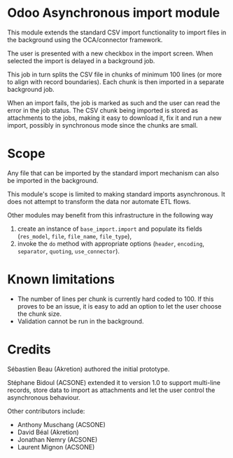 Odoo Asynchronous import module
===============================

This module extends the standard CSV import functionality
to import files in the background using the OCA/connector
framework.

The user is presented with a new checkbox in the import
screen. When selected the import is delayed in a background
job.

This job in turn splits the CSV file in chunks of minimum 
100 lines (or more to align with record boundaries). Each
chunk is then imported in a separate background job.

When an import fails, the job is marked as such and the
user can read the error in the job status. The CSV chunk
being imported is stored as attachments to the jobs, making
it easy to download it, fix it and run a new import, possibly
in synchronous mode since the chunks are small.

Scope
=====

Any file that can be imported by the standard import mechanism
can also be imported in the background.

This module's scope is limited to making standard imports
asynchronous. It does not attempt to transform the data nor
automate ETL flows.

Other modules may benefit from this infrastructure in the following way

1. create an instance of `base_import.import` and populate its fields
   (`res_model`, `file`, `file_name`, `file_type`),
2. invoke the `do` method with appropriate options 
   (`header`, `encoding`, `separator`, `quoting`, `use_connector`).

Known limitations
=================

* The number of lines per chunk is currently hard coded to 100.
  If this proves to be an issue, it is easy to add an option
  to let the user choose the chunk size.
* Validation cannot be run in the background.

Credits
=======

Sébastien Beau (Akretion) authored the initial prototype.

Stéphane Bidoul (ACSONE) extended it to version 1.0 to support
multi-line records, store data to import as attachments
and let the user control the asynchronous behaviour.

Other contributors include:

* Anthony Muschang (ACSONE)
* David Béal (Akretion)
* Jonathan Nemry (ACSONE)
* Laurent Mignon (ACSONE)
